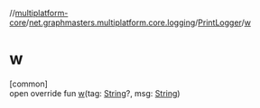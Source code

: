 //[multiplatform-core](../../../index.md)/[net.graphmasters.multiplatform.core.logging](../index.md)/[PrintLogger](index.md)/[w](w.md)

# w

[common]\
open override fun [w](w.md)(tag: [String](https://kotlinlang.org/api/latest/jvm/stdlib/kotlin/-string/index.html)?, msg: [String](https://kotlinlang.org/api/latest/jvm/stdlib/kotlin/-string/index.html))
